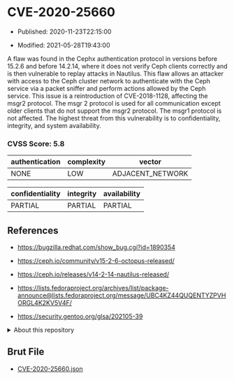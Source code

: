 # CVE-2020-25660

- Published: 2020-11-23T22:15:00

- Modified: 2021-05-28T19:43:00

A flaw was found in the Cephx authentication protocol in versions before 15.2.6 and before 14.2.14, where it does not verify Ceph clients correctly and is then vulnerable to replay attacks in Nautilus. This flaw allows an attacker with access to the Ceph cluster network to authenticate with the Ceph service via a packet sniffer and perform actions allowed by the Ceph service. This issue is a reintroduction of CVE-2018-1128, affecting the msgr2 protocol. The msgr 2 protocol is used for all communication except older clients that do not support the msgr2 protocol. The msgr1 protocol is not affected. The highest threat from this vulnerability is to confidentiality, integrity, and system availability.

### CVSS Score: **5.8**

| authentication | complexity | vector |
| --- | --- | --- |
| NONE | LOW | ADJACENT_NETWORK |

| confidentiality | integrity | availability |
| --- | --- | --- |
| PARTIAL | PARTIAL | PARTIAL |

## References

* https://bugzilla.redhat.com/show_bug.cgi?id=1890354

* https://ceph.io/community/v15-2-6-octopus-released/

* https://ceph.io/releases/v14-2-14-nautilus-released/

* https://lists.fedoraproject.org/archives/list/package-announce@lists.fedoraproject.org/message/UBC4KZ44QUQENTYZPVHORGL4K2KV5V4F/

* https://security.gentoo.org/glsa/202105-39

<details>
<summary>About this repository</summary> 

  This repository is part of the project [Live Hack CVE](https://github.com/Live-Hack-CVE). Main website can be found [www.live-hack.org](https://www.live-hack.org) 
  
  Made by [Sn0wAlice](https://github.com/Sn0wAlice) for the people that care about security and need to have a feed of the latest CVEs. Hope you enjoy it, don't forget to star the repo and follow me on [Twitter](https://twitter.com/Sn0wAlice) and [Github](https://github.com/Sn0wAlice). And that is my [personnal website](https://www.alice-snow.me/)

  - [Home Page](https://github.com/Live-Hack-CVE)
  - [Framework](https://github.com/Live-Hack-CVE/cve-framework)
  - [CVE database](https://github.com/Live-Hack-CVE/full_database)
  - [Changelog](https://github.com/Live-Hack-CVE/Changelog)
</details>

## Brut File

* [CVE-2020-25660.json](https://raw.githubusercontent.com/Live-Hack-CVE/full_database/main/cves/2020/CVE-2020-25660.json)

